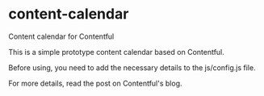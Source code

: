 # content-calendar
Content calendar for Contentful

This is a simple prototype content calendar based on Contentful.

Before using, you need to add the necessary details to the js/config.js file.

For more details, read the post on Contentful's blog.
